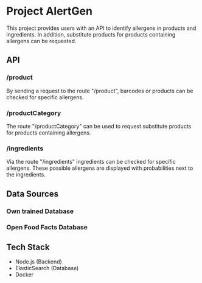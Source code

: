 # Project AlertGen

This project provides users with an API to identify allergens in products and ingredients. In addition, substitute products for products containing allergens can be requested.

## API

### /product

By sending a request to the route "/product", barcodes or products can be checked for specific allergens. 


### /productCategory

The route "/productCategory" can be used to request substitute products for products containing allergens.

### /ingredients 

Via the route "/ingredients" ingredients can be checked for specific allergens. These possible allergens are displayed with probabilities next to the ingredients.

## Data Sources

### Own trained Database

### Open Food Facts Database

## Tech Stack

- Node.js (Backend)
- ElasticSearch (Database)
- Docker


